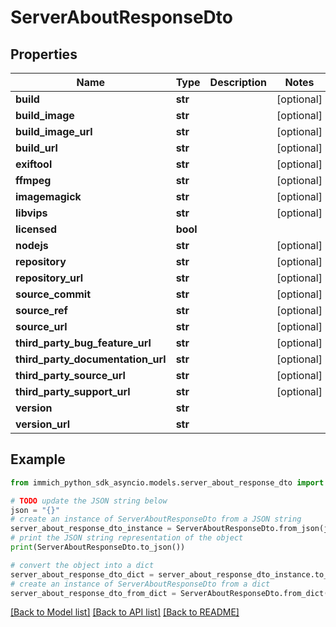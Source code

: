 # ServerAboutResponseDto


## Properties

Name | Type | Description | Notes
------------ | ------------- | ------------- | -------------
**build** | **str** |  | [optional] 
**build_image** | **str** |  | [optional] 
**build_image_url** | **str** |  | [optional] 
**build_url** | **str** |  | [optional] 
**exiftool** | **str** |  | [optional] 
**ffmpeg** | **str** |  | [optional] 
**imagemagick** | **str** |  | [optional] 
**libvips** | **str** |  | [optional] 
**licensed** | **bool** |  | 
**nodejs** | **str** |  | [optional] 
**repository** | **str** |  | [optional] 
**repository_url** | **str** |  | [optional] 
**source_commit** | **str** |  | [optional] 
**source_ref** | **str** |  | [optional] 
**source_url** | **str** |  | [optional] 
**third_party_bug_feature_url** | **str** |  | [optional] 
**third_party_documentation_url** | **str** |  | [optional] 
**third_party_source_url** | **str** |  | [optional] 
**third_party_support_url** | **str** |  | [optional] 
**version** | **str** |  | 
**version_url** | **str** |  | 

## Example

```python
from immich_python_sdk_asyncio.models.server_about_response_dto import ServerAboutResponseDto

# TODO update the JSON string below
json = "{}"
# create an instance of ServerAboutResponseDto from a JSON string
server_about_response_dto_instance = ServerAboutResponseDto.from_json(json)
# print the JSON string representation of the object
print(ServerAboutResponseDto.to_json())

# convert the object into a dict
server_about_response_dto_dict = server_about_response_dto_instance.to_dict()
# create an instance of ServerAboutResponseDto from a dict
server_about_response_dto_from_dict = ServerAboutResponseDto.from_dict(server_about_response_dto_dict)
```
[[Back to Model list]](../README.md#documentation-for-models) [[Back to API list]](../README.md#documentation-for-api-endpoints) [[Back to README]](../README.md)


